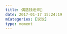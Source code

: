```yaml
---
title: 偶遇钱老师😬
date: 2017-01-17 15:24:19
mCategories: [说说]
type: moment
---
```


<div id="pics-20170117152419"></div>

<script>
var data = [
    {"link": "2017-01-17_000004.jpeg", "type": "shuoshuo"}
];
picsRender(data, "pics-20170117152419");
</script>
